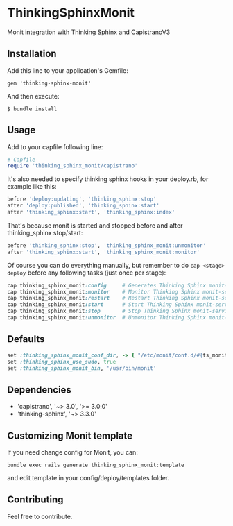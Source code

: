 # ThinkingSphinxMonit

Monit integration with Thinking Sphinx and CapistranoV3

## Installation

Add this line to your application's Gemfile:

    gem 'thinking-sphinx-monit'

And then execute:

    $ bundle install

## Usage
Add to your capfile following line:
```ruby
# Capfile
require 'thinking_sphinx_monit/capistrano'
```
It's also needed to specify thinking sphinx hooks in your deploy.rb, for example like this:
```ruby
before 'deploy:updating', 'thinking_sphinx:stop'
after 'deploy:published', 'thinking_sphinx:start'
after 'thinking_sphinx:start', 'thinking_sphinx:index'
```

That's because monit is started and stopped before and after thinking_sphinx stop/start:
```ruby
before 'thinking_sphinx:stop', 'thinking_sphinx_monit:unmonitor'
after 'thinking_sphinx:start', 'thinking_sphinx_monit:monitor'
```

Of course you can do everything manually, but remember to do ```cap <stage> deploy``` before any following tasks (just once per stage):
```ruby
cap thinking_sphinx_monit:config     # Generates Thinking Sphinx monit-service
cap thinking_sphinx_monit:monitor    # Monitor Thinking Sphinx monit-service
cap thinking_sphinx_monit:restart    # Restart Thinking Sphinx monit-service
cap thinking_sphinx_monit:start      # Start Thinking Sphinx monit-service
cap thinking_sphinx_monit:stop       # Stop Thinking Sphinx monit-service
cap thinking_sphinx_monit:unmonitor  # Unmonitor Thinking Sphinx monit-service
```

## Defaults
```ruby
set :thinking_sphinx_monit_conf_dir, -> { "/etc/monit/conf.d/#{ts_monit_service_name}.conf" }
set :thinking_sphinx_use_sudo, true
set :thinking_sphinx_monit_bin, '/usr/bin/monit'
```

## Dependencies
- 'capistrano', '~> 3.0', '>= 3.0.0'
- 'thinking-sphinx', '~> 3.3.0'

## Customizing Monit template

If you need change config for Monit, you can:

```
bundle exec rails generate thinking_sphinx_monit:template
```
and edit template in your config/deploy/templates folder.

## Contributing
Feel free to contribute.